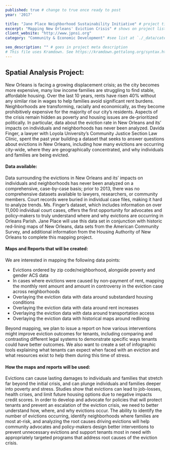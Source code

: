 ```yaml
---
published: true # change to true once ready to post
year: '2017'

title: "Jane Place Neighborhood Sustainability Initiative" # project title or client name
excerpt: "Mapping New Orleans' Eviction Crisis" # shows on project list page
client_website: "http://www.jpnsi.org"
category: "Community & Economic Development" #see list at `./_data/categories.yml`

seo_description: "" # goes in project meta description
# This file uses Kramdown. See https://kramdown.gettalong.org/syntax.html for syntax
---
```


## Spatial Analysis Project:
New Orleans is facing a growing displacement crisis; as the city becomes more expensive, many low income families are struggling to find stable, affordable housing. Over the last 10 years, rents have risen 40% without any similar rise in wages to help families avoid significant rent burdens. Neighborhoods are transforming, racially and economically, as they become prohibitively expensive for the majority of our city’s residents. Aspects of the crisis remain hidden as poverty and housing issues are de-prioritized politically. In particular, data about the eviction rate in New Orleans and its’ impacts on individuals and neighborhoods has never been analyzed. Davida Finger, a lawyer with Loyola University’s Community Justice Section Law Clinic, spent the past year building a dataset that seeks to answer questions about evictions in New Orleans, including how many evictions are occurring city-wide, where they are geographically concentrated, and why individuals and families are being evicted.

#### Data available:
Data surrounding the evictions in New Orleans and its’ impacts on individuals and neighborhoods has never been analyzed on a comprehensive, case-by-case basis; prior to 2013, there was no comprehensive datasets available to lawyers, researchers, or community members. Court records were buried in individual case files, making it hard to analyze trends. Ms. Finger’s dataset, which includes information on over 11,000 individual court cases, offers the first opportunity for advocates and policy-makers to truly understand where and why evictions are occurring in Orleans Parish. Jane Place will use this data set in conjunction with historic red-lining maps of New Orleans, data sets from the American Community Survey, and additional information from the Housing Authority of New Orleans to complete this mapping project.

#### Maps and Reports that will be created:
We are interested in mapping the following data points:
- Evictions ordered by zip code/neighborhood, alongside poverty and gender ACS data
- In cases where evictions were caused by non-payment of rent, mapping the monthly rent amount and amount in controversy in the eviction case across neighborhoods
- Overlaying the eviction data with data around substandard housing conditions
- Overlaying the eviction data with data around rent increases
- Overlaying the eviction data with data around transportation access
- Overlaying the eviction data with historical maps around redlining

Beyond mapping, we plan to issue a report on how various interventions might improve eviction outcomes for tenants, including comparing and contrasting different legal systems to demonstrate specific ways tenants could have better outcomes. We also want to create a set of infographic tools explaining what
tenants can expect when faced with an eviction and what resources exist to help them during this time of stress.

#### How the maps and reports will be used:
Evictions can cause lasting damages to individuals and families that stretch far beyond the initial crisis, and can plunge individuals and families deeper into poverty and stress. Studies show that evictions can lead to job-losses, health crises, and limit future housing options due to negative impacts credit scores. In order to develop and advocate for policies that will protect tenants and prevent an escalation of the eviction crisis, we need to better understand how, where, and why evictions occur. The ability to identify the number of evictions occurring, identify neighborhoods where families are most at-risk, and analyzing the root causes driving evictions will help community advocates and policy-makers design better interventions to prevent unnecessary evictions and support tenants most in need with appropriately targeted programs that address root causes of the eviction crisis.
